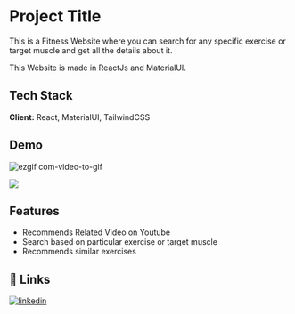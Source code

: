 
# Project Title

This is a Fitness Website where you can search for any specific exercise or target muscle and get all the details about it.

This Website is made in ReactJs and MaterialUI.




## Tech Stack

**Client:** React, MaterialUI, TailwindCSS


## Demo

![ezgif com-video-to-gif](https://user-images.githubusercontent.com/89575981/224621120-85b4985a-a5a4-427f-8893-b121fa1b81ac.gif)


![](file:///C:/Users/shubh/Downloads/ezgif.com-video-to-gif.gif)
## Features

- Recommends Related Video on Youtube
- Search based on particular exercise or target muscle 
- Recommends similar exercises


## 🔗 Links
[![linkedin](https://img.shields.io/badge/linkedin-0A66C2?style=for-the-badge&logo=linkedin&logoColor=white)](https://www.linkedin.com/in/shubhaam-tiwary-10302a202/)



